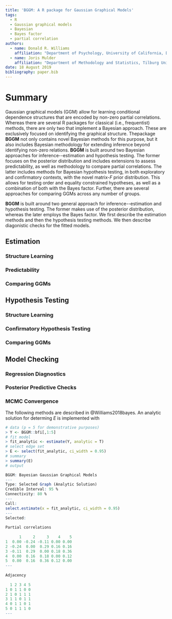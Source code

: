 ```yaml
---
title: 'BGGM: A R package for Gaussian Graphical Models'
tags:
  - R
  - Gaussian graphical models
  - Bayesian
  - Bayes factor
  - partial correlation
authors:
  - name: Donald R. Williams
    affiliation: "Department of Psychology, University of California, Davis" # (Multiple affiliations must be quoted)
  - name: Joris Mulder
    affiliation: "Department of Methodology and Statistics, Tilburg University"
date: 18 August 2019
bibliography: paper.bib
---
```


# Summary

Gaussian graphical models (GGM) allow for learning conditional dependence structures that are encoded by non-zero partial correlations. Whereas there are several R packages for classical (i.e., frequentist) methods, there are only two that implement a Bayesian approach. These are exclusively focused on identifying the graphical structure. Thepackage **BGGM** not only contains novel Bayesian methods for this purpose, but it also includes Bayesian methodology for extending inference beyond identifying non-zero relations. **BGGM** is built around two Bayesian approaches for inference--estimation and hypothesis testing. The former focuses on the posterior distribution and includes extensions to assess predictability, as well as methodology to compare partial correlations. The latter includes methods for Bayesian hypothesis testing, in both exploratory and confirmatory contexts, with the novel matrix-$F$ prior distribution. This allows for testing order and equality constrained hypotheses, as well as a combination of both with the Bayes factor. Further, there are several approaches for comparing GGMs across any number of groups. 

**BGGM** is built around two general approach for inference--estimation and hypothesis testing. The former makes use of the posterior distribution, whereas the later employs the Bayes factor. We first describe the estimation methods and then the hypothesis testing methods. We then describe diagonistic checks for the fitted models.

## Estimation
### Structure Learning
### Predictability
### Comparing GGMs

## Hypothesis Testing
### Structure Learning
### Confirmatory Hypothesis Testing
### Comparing GGMs

## Model Checking
### Regression Diagnostics
### Posterior Predictive Checks
### MCMC Convergence


The following methods are described in @Williams2018bayes. An analytic solution for determing $E$ is implemented with 

```r
# data (p = 5 for demonstrative purposes)
> Y <- BGGM::bfi[,1:5]
# fit model
> fit_analytic <- estimate(Y, analytic = T)
# select edge set
> E <- select(fit_analytic, ci_width = 0.95)
# summary
> summary(E)
# output

BGGM: Bayesian Gaussian Graphical Models 
--- 
Type: Selected Graph (Analytic Solution) 
Credible Interval: 95 % 
Connectivity: 80 % 
--- 
Call:
select.estimate(x = fit_analytic, ci_width = 0.95)
--- 
Selected:
 
Partial correlations 
 
      1     2     3    4    5
1  0.00 -0.24 -0.11 0.00 0.00
2 -0.24  0.00  0.29 0.16 0.16
3 -0.11  0.29  0.00 0.18 0.36
4  0.00  0.16  0.18 0.00 0.12
5  0.00  0.16  0.36 0.12 0.00
--- 
 
Adjacency 
 
  1 2 3 4 5
1 0 1 1 0 0
2 1 0 1 1 1
3 1 1 0 1 1
4 0 1 1 0 1
5 0 1 1 1 0
--- 
```
